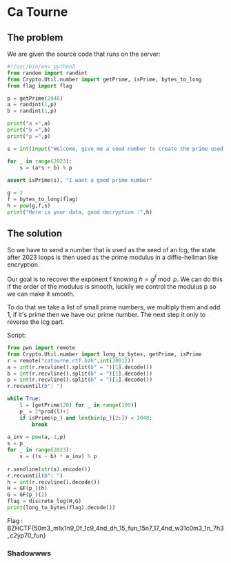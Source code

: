 
# Ca Tourne

## The problem

We are given the source code that runs on the server:
```py
#!/usr/bin/env python3
from random import randint
from Crypto.Util.number import getPrime, isPrime, bytes_to_long
from flag import flag

p = getPrime(2048)
a = randint(1,p)
b = randint(1,p)

print("a =",a)
print("b =",b)
print("p =",p)

s = int(input("Welcome, give me a seed number to create the prime used in our exchange : "))

for _ in range(2023):
	s = (a*s + b) % p
	
assert isPrime(s), "I want a good prime number"

g = 2
f = bytes_to_long(flag)
h = pow(g,f,s)
print("Here is your data, good decryption :",h)
```

## The solution

So we have to send a number that is used as the seed of an lcg, the state after 2023 loops is then used as the prime modulus in a diffie-hellman like encryption.

Our goal is to recover the exponent f knowing $h = g^f \bmod p$. We can do this if the order of the modulus is smooth, luckily we control the modulus p so we can make it smooth.

To do that we take a list of small prime numbers, we multiply them and add 1, if it's prime then we have our prime number. The next step it only to reverse the lcg part.

Script:
```py
from pwn import remote
from Crypto.Util.number import long_to_bytes, getPrime, isPrime
r = remote("catourne.ctf.bzh",int(30012))
a = int(r.recvline().split(b" = ")[1].decode())
b = int(r.recvline().split(b" = ")[1].decode())
p = int(r.recvline().split(b" = ")[1].decode())
r.recvuntil(b": ")

while True:
	l = [getPrime(20) for _ in range(100)]
	p_ = 2*prod(l)+1
	if isPrime(p_) and len(bin(p_)[2:]) < 2048:
		break
		
a_inv = pow(a,-1,p)
s = p_
for _ in range(2023):
	s = ((s - b) * a_inv) % p
	
r.sendline(str(s).encode())
r.recvuntil(b": ")
h = int(r.recvline().decode())
H = GF(p_)(h)
G = GF(p_)(2)
flag = discrete_log(H,G)
print(long_to_bytes(flag).decode())
```

Flag : BZHCTF{50m3_m1x1n9_0f_1c9_4nd_dh_15_fun_15n7_17_4nd_w31c0m3_1n_7h3_c2yp70_fun}

### Shadowwws
